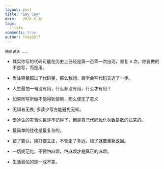 ```yaml
---
layout: post
title: "Say Say"
date:   2018-6-30
tags: 
  - life
comments: true
author: feng6917
---
```


`随便说说 ...`

<!-- more -->

- 其实你写的代码可能在历史上已经是第一百零一次出现，重复 n 次，你要做的不是写，而是用。

- 当注释量超过了代码量，那么我想，离学会写代码又近了一步。

- 人生最怕一句没有用，什么都没有用，什么才有用？

- 如果所写所做不能得到使用，那么便无了意义

- 无知者无畏, 多读少写方能避免无知。

- 爱迪生的实验次数是不记得了，但是自己代码优化次数是数的过来的。

- 最简单的往往是最复杂的。
  
- 错了要认，挨打要立正，不管走了多远，错了就要重新返回。

- 一切规范化，不要怕麻烦，怕麻烦才是真正的麻烦。

- 生活最怕的是一成不变。

